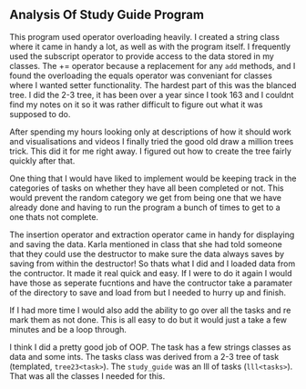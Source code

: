 Analysis Of Study Guide Program
---

This program used operator overloading heavily. I created a string class where
it came in handy a lot, as well as with the program itself. I frequently used
the subscript operator to provide access to the data stored in my classes. The
+= operator because a replacement for any `add` methods, and I found the
overloading the equals operator was conveniant for classes where I wanted
setter functionality. The hardest part of this was the blanced tree. I did the
2-3 tree, it has been over a year since I took 163 and I couldnt find my notes
on it so it was rather difficult to figure out what it was supposed to do.

After spending my hours looking only at descriptions of how it should work and
visualisations and videos I finally tried the good old draw a million trees
trick. This did it for me right away. I figured out how to create the tree
fairly quickly after that.

One thing that I would have liked to implement would be keeping track in the
categories of tasks on whether they have all been completed or not. This would
prevent the random category we get from being one that we have already done and
having to run the program a bunch of times to get to a one thats not complete.

The insertion operator and extraction operator came in handy for displaying and
saving the data. Karla mentioned in class that she had told someone that they
could use the destructor to make sure the data always saves by saving from
within the destructor! So thats what I did and I loaded data from the
contructor. It made it real quick and easy. If I were to do it again I would
have those as seperate fucntions and have the contructor take a paramater of
the directory to save and load from but I needed to hurry up and finish.

If I had more time I would also add the ability to go over all the tasks and re
mark them as not done. This is all easy to do but it would just a take a few
minutes and be a loop through.

I think I did a pretty good job of OOP. The task has a few strings classes as
data and some ints. The tasks class was derived from a 2-3 tree of task
(templated, `tree23<task>`). The `study_guide` was an lll of tasks
(`lll<tasks>`). That was all the classes I needed for this.
